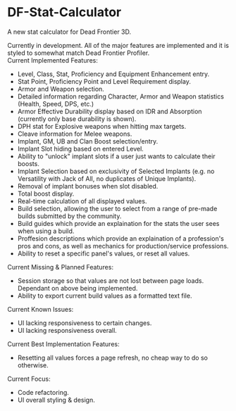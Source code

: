 # DF-Stat-Calculator
A new stat calculator for Dead Frontier 3D.

Currently in development. All of the major features are implemented and it is styled to somewhat match Dead Frontier Profiler.  
Current Implemented Features:
  - Level, Class, Stat, Proficiency and Equipment Enhancement entry.
  - Stat Point, Proficiency Point and Level Requirement display.
  - Armor and Weapon selection.
  - Detailed information regarding Character, Armor and Weapon statistics (Health, Speed, DPS, etc.)
  - Armor Effective Durability display based on IDR and Absorption (currently only base durability is shown).
  - DPH stat for Explosive weapons when hitting max targets.
  - Cleave information for Melee weapons.
  - Implant, GM, UB and Clan Boost selection/entry.
  - Implant Slot hiding based on entered Level.
  - Ability to "unlock" implant slots if a user just wants to calculate their boosts.
  - Implant Selection based on exclusivity of Selected Implants (e.g. no Versatility with Jack of All, no duplicates of Unique Implants).
  - Removal of implant bonuses when slot disabled.
  - Total boost display.
  - Real-time calculation of all displayed values.
  - Build selection, allowing the user to select from a range of pre-made builds submitted by the community.
  - Build guides which provide an explaination for the stats the user sees when using a build.
  - Proffesion descriptions which provide an explaination of a profession's pros and cons, as well as mechanics for production/service professions.
  - Ability to reset a specific panel's values, or reset all values.

Current Missing & Planned Features:
  - Session storage so that values are not lost between page loads. Dependant on above being implemented.
  - Ability to export current build values as a formatted text file.
  
Current Known Issues:
  - UI lacking responsiveness to certain changes.
  - UI lacking responsiveness overall.
  
Current Best Implementation Features:
  - Resetting all values forces a page refresh, no cheap way to do so otherwise.
  
Current Focus:
  - Code refactoring.
  - UI overall styling & design.
